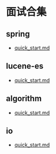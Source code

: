 # 面试合集

## spring
* [quick_start.md](./spring/spring专题.md) 

## lucene-es
* [quick_start.md](./lucene-es/Lucene_ES专题.md) 

## algorithm
* [quick_start.md](./algorithm/算法.md) 

## io
* [quick_start.md](./io/网络和IO面试题.md) 

